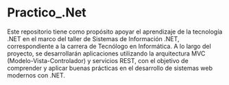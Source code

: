 # Practico_.Net
Este repositorio tiene como propósito apoyar el aprendizaje de la tecnología .NET en el marco del taller de Sistemas de Información .NET, correspondiente a la carrera de Tecnólogo en Informática.
A lo largo del proyecto, se desarrollarán aplicaciones utilizando la arquitectura MVC (Modelo-Vista-Controlador) y servicios REST, con el objetivo de comprender y aplicar buenas prácticas en el desarrollo de sistemas web modernos con .NET.
